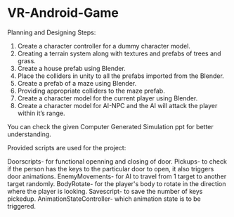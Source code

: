 # VR-Android-Game

Planning and Designing Steps:

1. Create a character controller for a dummy character model.
2. Creating a terrain system along with textures and prefabs of trees and grass.
3. Create a house prefab using Blender.
4. Place the colliders in unity to all the prefabs imported from the Blender.
5. Create a prefab of a maze using Blender.
6. Providing appropriate colliders to the maze prefab.
7. Create a character model for the current player using Blender.
8. Create a character model for AI-NPC and the AI will attack the player within it’s range.

You can check the given Computer Generated Simulation ppt for better understanding.

Provided scripts are used for the project:

Doorscripts- for functional openning and closing of door.
Pickups- to check if the person has the keys to the particular door to open, it also triggers door animations.
EnemyMovements- for AI to travel from 1 target to another target randomly.
BodyRotate- for the player's body to rotate in the direction where the player is looking.
Savescript- to save the number of keys pickedup.
AnimationStateController- which animation state is to be triggered.




